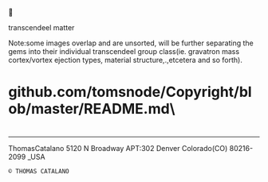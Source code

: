 🌌


transcendeel matter




Note:some images overlap and are unsorted, will be
further separating the gems into their individual 
transcendeel group class(ie. gravatron mass cortex/vortex ejection types,
material structure,.,etcetera and so forth).


# github.com/tomsnode/Copyright/blob/master/README.md\

#

--------------
ThomasCatalano
5120 N Broadway APT:302
Denver Colorado(CO) 80216-2099 _USA

    © THOMAS CATALANO
